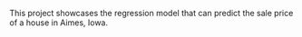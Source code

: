 This project showcases the regression model that can predict the sale price of a house in Aimes, Iowa.
